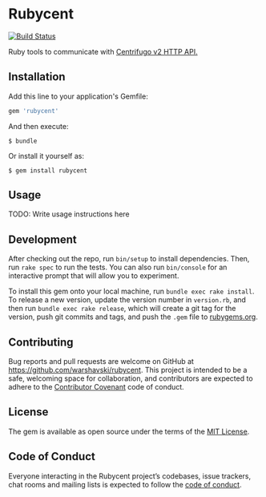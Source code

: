 # Rubycent

[![Build Status](https://travis-ci.com/Warshavski/rubycent.svg?branch=master)](https://travis-ci.com/Warshavski/rubycent)

Ruby tools to communicate with [Centrifugo v2 HTTP API.](https://centrifugal.github.io/centrifugo/server/http_api/)

## Installation

Add this line to your application's Gemfile:

```ruby
gem 'rubycent'
```

And then execute:

    $ bundle

Or install it yourself as:

    $ gem install rubycent

## Usage

TODO: Write usage instructions here

## Development

After checking out the repo, run `bin/setup` to install dependencies. Then, run `rake spec` to run the tests. You can also run `bin/console` for an interactive prompt that will allow you to experiment.

To install this gem onto your local machine, run `bundle exec rake install`. To release a new version, update the version number in `version.rb`, and then run `bundle exec rake release`, which will create a git tag for the version, push git commits and tags, and push the `.gem` file to [rubygems.org](https://rubygems.org).

## Contributing

Bug reports and pull requests are welcome on GitHub at https://github.com/warshavski/rubycent. This project is intended to be a safe, welcoming space for collaboration, and contributors are expected to adhere to the [Contributor Covenant](http://contributor-covenant.org) code of conduct.

## License

The gem is available as open source under the terms of the [MIT License](https://opensource.org/licenses/MIT).

## Code of Conduct

Everyone interacting in the Rubycent project’s codebases, issue trackers, chat rooms and mailing lists is expected to follow the [code of conduct](https://github.com/[USERNAME]/rubycent/blob/master/CODE_OF_CONDUCT.md).
